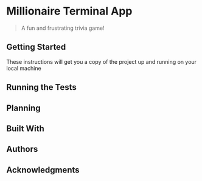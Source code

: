 # Millionaire Terminal App

> A fun and frustrating trivia game!

## Getting Started 

These instructions will get you a copy of the project up and running on your local machine 

## Running the Tests 

## Planning 



## Built With

## Authors 

## Acknowledgments 
